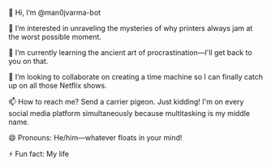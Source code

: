 👋 Hi, I’m @man0jvarma-bot

👀 I’m interested in unraveling the mysteries of why printers always jam at the worst possible moment.

🌱 I’m currently learning the ancient art of procrastination—I'll get back to you on that.

💞️ I’m looking to collaborate on creating a time machine so I can finally catch up on all those Netflix shows.

📫 How to reach me? Send a carrier pigeon. Just kidding! I'm on every social media platform simultaneously because multitasking is my middle name.

😄 Pronouns: He/him—whatever floats in your mind!

⚡ Fun fact: My life
